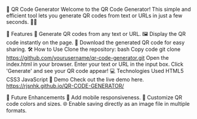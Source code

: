 🎉 QR Code Generator
Welcome to the QR Code Generator! This simple and efficient tool lets you generate QR codes from text or URLs in just a few seconds. 📱✨

🚀 Features
🔗 Generate QR codes from any text or URL.
🖼️ Display the QR code instantly on the page.
💾 Download the generated QR code for easy sharing.
🛠️ How to Use
Clone the repository:
bash
Copy code
git clone https://github.com/yourusername/qr-code-generator.git
Open the index.html in your browser.
Enter your text or URL in the input box.
Click 'Generate' and see your QR code appear!
💻 Technologies Used
HTML5
CSS3
JavaScript
🌟 Demo
Check out the live demo here.
https://rjsnhk.github.io/QR-CODE-GENERATOR/

🎯 Future Enhancements
📱 Add mobile responsiveness.
🎨 Customize QR code colors and sizes.
🌐 Enable saving directly as an image file in multiple formats.
